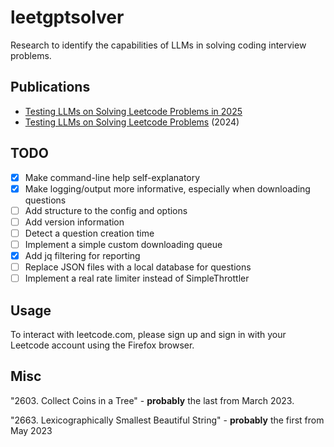 # leetgptsolver

Research to identify the capabilities of LLMs in solving coding interview problems.

## Publications

* [Testing LLMs on Solving Leetcode Problems in 2025
](https://hackernoon.com/testing-llms-on-solving-leetcode-problems-in-2025)
* [Testing LLMs on Solving Leetcode Problems](https://hackernoon.com/testing-llms-on-solving-leetcode-problems) (2024)

## TODO

- [x] Make command-line help self-explanatory
- [x] Make logging/output more informative, especially when downloading questions
- [ ] Add structure to the config and options
- [ ] Add version information
- [ ] Detect a question creation time
- [ ] Implement a simple custom downloading queue
- [x] Add jq filtering for reporting
- [ ] Replace JSON files with a local database for questions
- [ ] Implement a real rate limiter instead of SimpleThrottler

## Usage

To interact with leetcode.com, please sign up and sign in with your Leetcode account using the Firefox browser.

## Misc

"2603. Collect Coins in a Tree" - **probably** the last from March 2023.

"2663. Lexicographically Smallest Beautiful String" - **probably** the first from May 2023
